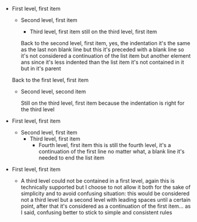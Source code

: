 * First level, first item
  * Second level, first item
    * Third level, first item
    still on the third level, first item

    Back to the second level, first item, yes, the indentation it's the same as the last non blank line but this it's preceded with a blank line so it's not considered a continuation of the list item but another element ans since it's less indented than the list item it's not contained in it but in it's parent

  Back to the first level, first item
  * Second level, second item

    Still on the third level, first item because the indentation is right for the third level

* First level, first item
  * Second level, first item
    * Third level, first item
      * Fourth level, first item
this is still the fourth level, it's a continuation of the first line no matter what, a blank line it's needed to end the list item


* First level, first item
    * A third level could not be contained in a first level, again this is technically supported but I choose to not allow it both for the sake of simplicity and to avoid confusing situation: this would be considered not a third level but a second level with leading spaces until a certain point, after that it's considered as a continuation of the first item… as I said, confusing better to stick to simple and consistent rules
